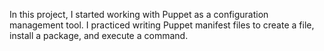 In this project, I started working with Puppet as a configuration management tool. I practiced writing Puppet manifest files to create a file, install a package, and execute a command.
